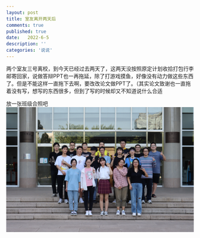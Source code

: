 ```yaml
---
layout: post
title: 室友离开两天后
comments: true
published: true
date:   2022-6-5
description: ''
categories: '说说'
---
```

两个室友三号离校，到今天已经过去两天了，这两天没按照原定计划收拾打包行李邮寄回家，说做答辩PPT也一再拖延，除了打游戏摸鱼，好像没有动力做这些东西了。但是不能这样一直拖下去啊，要改改论文做PPT了。（其实论文致谢也一直拖着没有写，想写的东西很多，但到了写的时候却又不知道说什么合适

放一张班级合照吧
![](\image\2022-06\1.JPG)
